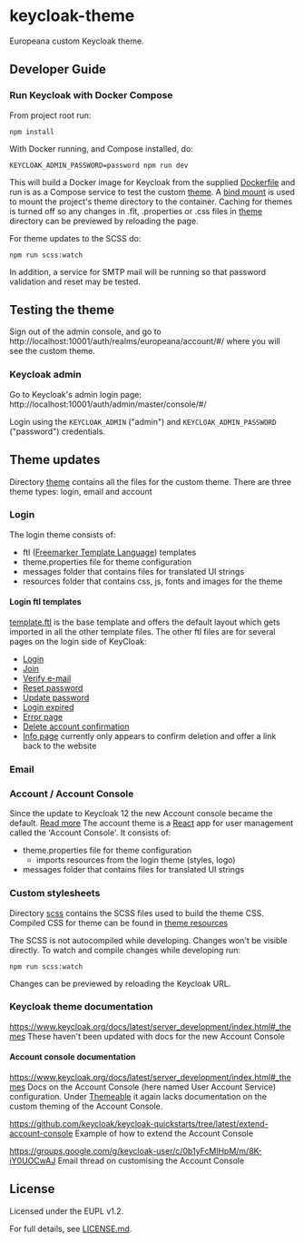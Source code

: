 # keycloak-theme
Europeana custom Keycloak theme.


## Developer Guide


### Run Keycloak with Docker Compose

From project root run:

```
npm install
```

With Docker running, and Compose installed, do:

```
KEYCLOAK_ADMIN_PASSWORD=password npm run dev
```

This will build a Docker image for Keycloak from the supplied [Dockerfile](./dev/Dockerfile) and run is as a Compose service to test the custom [theme](./theme). A [bind mount](https://docs.docker.com/storage/bind-mounts/) is used to mount the project's theme directory to the container. Caching for themes is turned off so any changes in .flt, .properties or .css files in [theme](./theme) directory can be previewed by reloading the page.

For theme updates to the SCSS do:

```
npm run scss:watch
```

In addition, a service for SMTP mail will be running so that password validation and reset may be tested.


## Testing the theme

Sign out of the admin console, and go to http://localhost:10001/auth/realms/europeana/account/#/ where you will see the custom theme.

### Keycloak admin

Go to Keycloak's admin login page: http://localhost:10001/auth/admin/master/console/#/

Login using the `KEYCLOAK_ADMIN` ("admin") and `KEYCLOAK_ADMIN_PASSWORD` ("password") credentials.

## Theme updates

Directory [theme](./theme) contains all the files for the custom theme. There are three theme types: login, email and account

### Login

The login theme consists of:
* ftl ([Freemarker Template Language](https://freemarker.apache.org/)) templates
* theme.properties file for theme configuration
* messages folder that contains files for translated UI strings
* resources folder that contains css, js, fonts and images for the theme

#### Login ftl templates
[template.ftl](./theme/login/template.ftl) is the base template and offers the default layout which gets imported in all the other template files.
The other ftl files are for several pages on the login side of KeyCloak:
* [Login](./theme/login/login.ftl)
* [Join](./theme/login/register.ftl)
* [Verify e-mail](./theme/login/login-verify-email.ftl)
* [Reset password](./theme/login/login-reset-password.ftl)
* [Update password](./theme/login/login-update-password.ftl)
* [Login expired](./theme/login/login-page.ftl)
* [Error page](./theme/login/error.ftl)
* [Delete account confirmation](./theme/login/delete-account-confirm.ftl)
* [Info page](./theme/login/info.ftl) currently only appears to confirm deletion and offer a link back to the website

### Email

### Account / Account Console

Since the update to Keycloak 12 the new Account console became the default. [Read more](https://www.keycloak.org/docs/latest/release_notes/#new-account-console-is-now-the-default)
The account theme is a [React](https://reactjs.org) app for user management called the 'Account Console'. It consists of:
* theme.properties file for theme configuration
  * imports resources from the login theme (styles, logo)
* messages folder that contains files for translated UI strings


### Custom stylesheets

Directory [scss](./scss) contains the SCSS files used to build the theme CSS. Compiled CSS for theme can be found in [theme resources](./theme/login/resources/css)

The SCSS is not autocompiled while developing. Changes won't be visible directly. To watch and compile changes while developing run:

```
npm run scss:watch
```

Changes can be previewed by reloading the Keycloak URL.

### Keycloak theme documentation

https://www.keycloak.org/docs/latest/server_development/index.html#_themes
These haven't been updated with docs for the new Account Console

#### Account console documentation
https://www.keycloak.org/docs/latest/server_development/index.html#_themes
Docs on the Account Console (here named User Account Service) configuration. Under [Themeable](https://www.keycloak.org/docs/latest/server_development/index.html#_themes) it again lacks documentation on the custom theming of the Account Console.

https://github.com/keycloak/keycloak-quickstarts/tree/latest/extend-account-console
Example of how to extend the Account Console

https://groups.google.com/g/keycloak-user/c/0b1yFcMlHpM/m/8K-iY0UOCwAJ
Email thread on customising the Account Console


## License

Licensed under the EUPL v1.2.

For full details, see [LICENSE.md](LICENSE.md).
